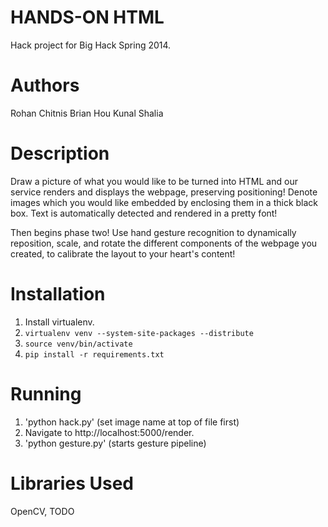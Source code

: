HANDS-ON HTML
=================
Hack project for Big Hack Spring 2014.

Authors
=======
Rohan Chitnis
Brian Hou
Kunal Shalia

Description
===========
Draw a picture of what you would like to be turned into HTML and our service renders and displays the webpage, preserving positioning! Denote images which you would like embedded by enclosing them in a thick black box. Text is automatically detected and rendered in a pretty font!

Then begins phase two! Use hand gesture recognition to dynamically reposition, scale, and rotate the different components of the webpage you created, to calibrate the layout to your heart's content!

Installation
============

1. Install virtualenv.
2. `virtualenv venv --system-site-packages --distribute`
3. `source venv/bin/activate`
4. `pip install -r requirements.txt`

Running
=======
1. 'python hack.py' (set image name at top of file first)
2. Navigate to http://localhost:5000/render.
3. 'python gesture.py' (starts gesture pipeline)

Libraries Used
==============
OpenCV, TODO